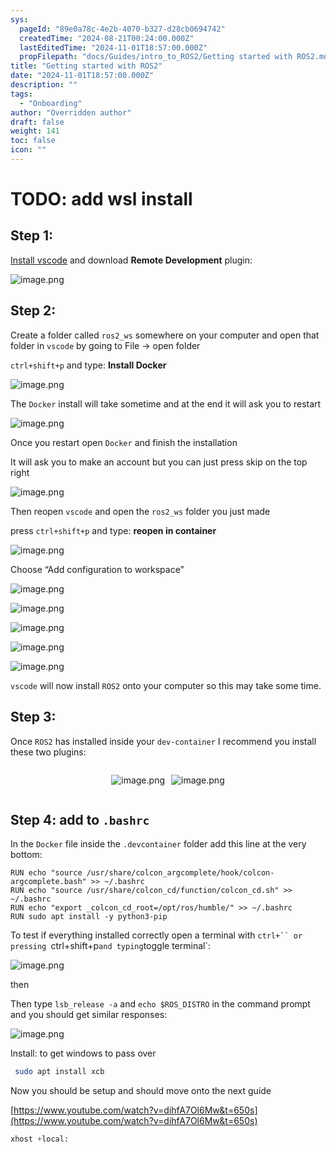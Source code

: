 ```yaml
---
sys:
  pageId: "89e0a78c-4e2b-4070-b327-d28cb0694742"
  createdTime: "2024-08-21T00:24:00.000Z"
  lastEditedTime: "2024-11-01T18:57:00.000Z"
  propFilepath: "docs/Guides/intro_to_ROS2/Getting started with ROS2.md"
title: "Getting started with ROS2"
date: "2024-11-01T18:57:00.000Z"
description: ""
tags:
  - "Onboarding"
author: "Overridden author"
draft: false
weight: 141
toc: false
icon: ""
---
```


# TODO: add wsl install

## Step 1:

[Install vscode](https://code.visualstudio.com/download) and download **Remote Development** plugin:

![image.png](https://prod-files-secure.s3.us-west-2.amazonaws.com/d518164a-d88e-44d1-a4ee-3adb3bd8bce0/efb52993-1881-4a40-b95e-6f020334f022/image.png?X-Amz-Algorithm=AWS4-HMAC-SHA256&X-Amz-Content-Sha256=UNSIGNED-PAYLOAD&X-Amz-Credential=ASIAZI2LB466QPZW5ENU%2F20250216%2Fus-west-2%2Fs3%2Faws4_request&X-Amz-Date=20250216T180851Z&X-Amz-Expires=3600&X-Amz-Security-Token=IQoJb3JpZ2luX2VjEDoaCXVzLXdlc3QtMiJHMEUCIQDnX699KEl4tn9uSyHAOwMIDSZKg2bqyOkDavdAKlIfWwIgNvMvbtzMl1Uqf9%2Bo4m56rJOto5vssZVEAmkGjYbVFHEq%2FwMIYxAAGgw2Mzc0MjMxODM4MDUiDIEZG0aFZ0qOwja2YircA8bT3sXwMdlmy1FyrUl28tUs9bpdolOv%2BxXBFzJheSyv71yPPUEbo3kUMM%2F8Ru15pJ8lLjEMUp7KtJ6b9a5WSk6NyVgj%2F4h4taSqtiwAAKHfj%2FGGRBaSeSJG9Tfb3tvOO%2Bvt%2BNXTQsz2b96XKvg6WFO1d14eo3WNC49HpP%2BNge2nxbfbiiTgcHDjRlf2OIxOR1jZAumIbNFuzpYLlkHBrDTCfZ8JwbL063IrX2bOK4wSdA8dotgTK%2Fp%2FIWrGRQFY%2F7hLesTup8Oo7vrJJK73%2FMeEoum3fr3XIKHQSX%2B8JvcwWHqM2Rs9M55AB%2B1oAlwPUdJgPt7t%2BZn924aZoWVSSTOYZ8t89Ai09iyEyknxErkTCN9S37y%2BxNmLrCKF6xE9VUoFnG7jRy0a8wfOMEwy%2Fw6VjMDuRkkF3VQnIMYpSoerPTret0g66YlZS8LBZ59YoHnhDi7LV9keZ1U%2BXuXXpMTNnaF%2BQPn%2F%2B9KSUI1Y%2FcDO81%2Fgp9L81evwYP3LzVonvvasbXpHkXdEf09wN00GejguK1BRM1ERIbyUgqjBd6vhpVeQ5GQa8%2F7T32Yqn%2FSy6y2ddyMSxqsp9RTbGsei951yIYu0LHiCbIVhqKE3i0KVuFJaV4LzSvblW%2BuTMOXAyL0GOqUBgp9wMPsw0y2CjkeHP0zjjTx2kaLoYQJpct%2B2EafsRMUqsmrhaywgIM0vF19rx%2Bp7NpKgPNug4Ah6tnxtQGL%2FkL%2B4HB%2FeOOVb%2FLxzNdvExSGAFohmFvC5mqn3OPhCrkWbGWZcVeYklBRWvhGa9J1IirRZ5b%2F8c9N0ME0f3xlyhlFWRnpBdgUBSazRXwxGAIK%2Fs6f2KA%2BVZSVOCQ6NcZvdhuWcu2p4&X-Amz-Signature=d7bed3b05c437fed6210704ffac49e0ae42fceaa1ac810a0fc9d55ebd6824d82&X-Amz-SignedHeaders=host&x-id=GetObject)

## Step 2:

Create a folder called `ros2_ws` somewhere on your computer and open that folder in `vscode` by going to File → open folder 

`ctrl+shift+p` and type: **Install Docker**

![image.png](https://prod-files-secure.s3.us-west-2.amazonaws.com/d518164a-d88e-44d1-a4ee-3adb3bd8bce0/2269dc0e-1cd5-47ff-bceb-c04ad9b2eab0/image.png?X-Amz-Algorithm=AWS4-HMAC-SHA256&X-Amz-Content-Sha256=UNSIGNED-PAYLOAD&X-Amz-Credential=ASIAZI2LB466QPZW5ENU%2F20250216%2Fus-west-2%2Fs3%2Faws4_request&X-Amz-Date=20250216T180851Z&X-Amz-Expires=3600&X-Amz-Security-Token=IQoJb3JpZ2luX2VjEDoaCXVzLXdlc3QtMiJHMEUCIQDnX699KEl4tn9uSyHAOwMIDSZKg2bqyOkDavdAKlIfWwIgNvMvbtzMl1Uqf9%2Bo4m56rJOto5vssZVEAmkGjYbVFHEq%2FwMIYxAAGgw2Mzc0MjMxODM4MDUiDIEZG0aFZ0qOwja2YircA8bT3sXwMdlmy1FyrUl28tUs9bpdolOv%2BxXBFzJheSyv71yPPUEbo3kUMM%2F8Ru15pJ8lLjEMUp7KtJ6b9a5WSk6NyVgj%2F4h4taSqtiwAAKHfj%2FGGRBaSeSJG9Tfb3tvOO%2Bvt%2BNXTQsz2b96XKvg6WFO1d14eo3WNC49HpP%2BNge2nxbfbiiTgcHDjRlf2OIxOR1jZAumIbNFuzpYLlkHBrDTCfZ8JwbL063IrX2bOK4wSdA8dotgTK%2Fp%2FIWrGRQFY%2F7hLesTup8Oo7vrJJK73%2FMeEoum3fr3XIKHQSX%2B8JvcwWHqM2Rs9M55AB%2B1oAlwPUdJgPt7t%2BZn924aZoWVSSTOYZ8t89Ai09iyEyknxErkTCN9S37y%2BxNmLrCKF6xE9VUoFnG7jRy0a8wfOMEwy%2Fw6VjMDuRkkF3VQnIMYpSoerPTret0g66YlZS8LBZ59YoHnhDi7LV9keZ1U%2BXuXXpMTNnaF%2BQPn%2F%2B9KSUI1Y%2FcDO81%2Fgp9L81evwYP3LzVonvvasbXpHkXdEf09wN00GejguK1BRM1ERIbyUgqjBd6vhpVeQ5GQa8%2F7T32Yqn%2FSy6y2ddyMSxqsp9RTbGsei951yIYu0LHiCbIVhqKE3i0KVuFJaV4LzSvblW%2BuTMOXAyL0GOqUBgp9wMPsw0y2CjkeHP0zjjTx2kaLoYQJpct%2B2EafsRMUqsmrhaywgIM0vF19rx%2Bp7NpKgPNug4Ah6tnxtQGL%2FkL%2B4HB%2FeOOVb%2FLxzNdvExSGAFohmFvC5mqn3OPhCrkWbGWZcVeYklBRWvhGa9J1IirRZ5b%2F8c9N0ME0f3xlyhlFWRnpBdgUBSazRXwxGAIK%2Fs6f2KA%2BVZSVOCQ6NcZvdhuWcu2p4&X-Amz-Signature=aa70f35dc30635d149d12ef8e7d9a066a802328ea9d4becdd66190db7bd3e87f&X-Amz-SignedHeaders=host&x-id=GetObject)

The `Docker` install will take sometime and at the end it will ask you to restart

![image.png](https://prod-files-secure.s3.us-west-2.amazonaws.com/d518164a-d88e-44d1-a4ee-3adb3bd8bce0/ed233f78-be33-4b1f-b89c-9c346c0e961e/image.png?X-Amz-Algorithm=AWS4-HMAC-SHA256&X-Amz-Content-Sha256=UNSIGNED-PAYLOAD&X-Amz-Credential=ASIAZI2LB466QPZW5ENU%2F20250216%2Fus-west-2%2Fs3%2Faws4_request&X-Amz-Date=20250216T180851Z&X-Amz-Expires=3600&X-Amz-Security-Token=IQoJb3JpZ2luX2VjEDoaCXVzLXdlc3QtMiJHMEUCIQDnX699KEl4tn9uSyHAOwMIDSZKg2bqyOkDavdAKlIfWwIgNvMvbtzMl1Uqf9%2Bo4m56rJOto5vssZVEAmkGjYbVFHEq%2FwMIYxAAGgw2Mzc0MjMxODM4MDUiDIEZG0aFZ0qOwja2YircA8bT3sXwMdlmy1FyrUl28tUs9bpdolOv%2BxXBFzJheSyv71yPPUEbo3kUMM%2F8Ru15pJ8lLjEMUp7KtJ6b9a5WSk6NyVgj%2F4h4taSqtiwAAKHfj%2FGGRBaSeSJG9Tfb3tvOO%2Bvt%2BNXTQsz2b96XKvg6WFO1d14eo3WNC49HpP%2BNge2nxbfbiiTgcHDjRlf2OIxOR1jZAumIbNFuzpYLlkHBrDTCfZ8JwbL063IrX2bOK4wSdA8dotgTK%2Fp%2FIWrGRQFY%2F7hLesTup8Oo7vrJJK73%2FMeEoum3fr3XIKHQSX%2B8JvcwWHqM2Rs9M55AB%2B1oAlwPUdJgPt7t%2BZn924aZoWVSSTOYZ8t89Ai09iyEyknxErkTCN9S37y%2BxNmLrCKF6xE9VUoFnG7jRy0a8wfOMEwy%2Fw6VjMDuRkkF3VQnIMYpSoerPTret0g66YlZS8LBZ59YoHnhDi7LV9keZ1U%2BXuXXpMTNnaF%2BQPn%2F%2B9KSUI1Y%2FcDO81%2Fgp9L81evwYP3LzVonvvasbXpHkXdEf09wN00GejguK1BRM1ERIbyUgqjBd6vhpVeQ5GQa8%2F7T32Yqn%2FSy6y2ddyMSxqsp9RTbGsei951yIYu0LHiCbIVhqKE3i0KVuFJaV4LzSvblW%2BuTMOXAyL0GOqUBgp9wMPsw0y2CjkeHP0zjjTx2kaLoYQJpct%2B2EafsRMUqsmrhaywgIM0vF19rx%2Bp7NpKgPNug4Ah6tnxtQGL%2FkL%2B4HB%2FeOOVb%2FLxzNdvExSGAFohmFvC5mqn3OPhCrkWbGWZcVeYklBRWvhGa9J1IirRZ5b%2F8c9N0ME0f3xlyhlFWRnpBdgUBSazRXwxGAIK%2Fs6f2KA%2BVZSVOCQ6NcZvdhuWcu2p4&X-Amz-Signature=655155454dfd300e21d990b366d42c4c6a3e9dc85dd3eeaf7b6f4a3c79b6fe47&X-Amz-SignedHeaders=host&x-id=GetObject)

Once you restart open `Docker` and finish the installation

It will ask you to make an account but you can just press skip on the top right

![image.png](https://prod-files-secure.s3.us-west-2.amazonaws.com/d518164a-d88e-44d1-a4ee-3adb3bd8bce0/21010ad9-1659-4fd9-9f59-9932a09b2a3d/image.png?X-Amz-Algorithm=AWS4-HMAC-SHA256&X-Amz-Content-Sha256=UNSIGNED-PAYLOAD&X-Amz-Credential=ASIAZI2LB466QPZW5ENU%2F20250216%2Fus-west-2%2Fs3%2Faws4_request&X-Amz-Date=20250216T180851Z&X-Amz-Expires=3600&X-Amz-Security-Token=IQoJb3JpZ2luX2VjEDoaCXVzLXdlc3QtMiJHMEUCIQDnX699KEl4tn9uSyHAOwMIDSZKg2bqyOkDavdAKlIfWwIgNvMvbtzMl1Uqf9%2Bo4m56rJOto5vssZVEAmkGjYbVFHEq%2FwMIYxAAGgw2Mzc0MjMxODM4MDUiDIEZG0aFZ0qOwja2YircA8bT3sXwMdlmy1FyrUl28tUs9bpdolOv%2BxXBFzJheSyv71yPPUEbo3kUMM%2F8Ru15pJ8lLjEMUp7KtJ6b9a5WSk6NyVgj%2F4h4taSqtiwAAKHfj%2FGGRBaSeSJG9Tfb3tvOO%2Bvt%2BNXTQsz2b96XKvg6WFO1d14eo3WNC49HpP%2BNge2nxbfbiiTgcHDjRlf2OIxOR1jZAumIbNFuzpYLlkHBrDTCfZ8JwbL063IrX2bOK4wSdA8dotgTK%2Fp%2FIWrGRQFY%2F7hLesTup8Oo7vrJJK73%2FMeEoum3fr3XIKHQSX%2B8JvcwWHqM2Rs9M55AB%2B1oAlwPUdJgPt7t%2BZn924aZoWVSSTOYZ8t89Ai09iyEyknxErkTCN9S37y%2BxNmLrCKF6xE9VUoFnG7jRy0a8wfOMEwy%2Fw6VjMDuRkkF3VQnIMYpSoerPTret0g66YlZS8LBZ59YoHnhDi7LV9keZ1U%2BXuXXpMTNnaF%2BQPn%2F%2B9KSUI1Y%2FcDO81%2Fgp9L81evwYP3LzVonvvasbXpHkXdEf09wN00GejguK1BRM1ERIbyUgqjBd6vhpVeQ5GQa8%2F7T32Yqn%2FSy6y2ddyMSxqsp9RTbGsei951yIYu0LHiCbIVhqKE3i0KVuFJaV4LzSvblW%2BuTMOXAyL0GOqUBgp9wMPsw0y2CjkeHP0zjjTx2kaLoYQJpct%2B2EafsRMUqsmrhaywgIM0vF19rx%2Bp7NpKgPNug4Ah6tnxtQGL%2FkL%2B4HB%2FeOOVb%2FLxzNdvExSGAFohmFvC5mqn3OPhCrkWbGWZcVeYklBRWvhGa9J1IirRZ5b%2F8c9N0ME0f3xlyhlFWRnpBdgUBSazRXwxGAIK%2Fs6f2KA%2BVZSVOCQ6NcZvdhuWcu2p4&X-Amz-Signature=881612b2a3001d7c5c30fb841a37875ab971c14dbc94b78329c5d066a5121eac&X-Amz-SignedHeaders=host&x-id=GetObject)

Then reopen `vscode` and open the `ros2_ws` folder you just made

press `ctrl+shift+p` and type: **reopen in container**

![image.png](https://prod-files-secure.s3.us-west-2.amazonaws.com/d518164a-d88e-44d1-a4ee-3adb3bd8bce0/4e93b8c2-41ad-488c-8095-c74205196118/image.png?X-Amz-Algorithm=AWS4-HMAC-SHA256&X-Amz-Content-Sha256=UNSIGNED-PAYLOAD&X-Amz-Credential=ASIAZI2LB466QPZW5ENU%2F20250216%2Fus-west-2%2Fs3%2Faws4_request&X-Amz-Date=20250216T180851Z&X-Amz-Expires=3600&X-Amz-Security-Token=IQoJb3JpZ2luX2VjEDoaCXVzLXdlc3QtMiJHMEUCIQDnX699KEl4tn9uSyHAOwMIDSZKg2bqyOkDavdAKlIfWwIgNvMvbtzMl1Uqf9%2Bo4m56rJOto5vssZVEAmkGjYbVFHEq%2FwMIYxAAGgw2Mzc0MjMxODM4MDUiDIEZG0aFZ0qOwja2YircA8bT3sXwMdlmy1FyrUl28tUs9bpdolOv%2BxXBFzJheSyv71yPPUEbo3kUMM%2F8Ru15pJ8lLjEMUp7KtJ6b9a5WSk6NyVgj%2F4h4taSqtiwAAKHfj%2FGGRBaSeSJG9Tfb3tvOO%2Bvt%2BNXTQsz2b96XKvg6WFO1d14eo3WNC49HpP%2BNge2nxbfbiiTgcHDjRlf2OIxOR1jZAumIbNFuzpYLlkHBrDTCfZ8JwbL063IrX2bOK4wSdA8dotgTK%2Fp%2FIWrGRQFY%2F7hLesTup8Oo7vrJJK73%2FMeEoum3fr3XIKHQSX%2B8JvcwWHqM2Rs9M55AB%2B1oAlwPUdJgPt7t%2BZn924aZoWVSSTOYZ8t89Ai09iyEyknxErkTCN9S37y%2BxNmLrCKF6xE9VUoFnG7jRy0a8wfOMEwy%2Fw6VjMDuRkkF3VQnIMYpSoerPTret0g66YlZS8LBZ59YoHnhDi7LV9keZ1U%2BXuXXpMTNnaF%2BQPn%2F%2B9KSUI1Y%2FcDO81%2Fgp9L81evwYP3LzVonvvasbXpHkXdEf09wN00GejguK1BRM1ERIbyUgqjBd6vhpVeQ5GQa8%2F7T32Yqn%2FSy6y2ddyMSxqsp9RTbGsei951yIYu0LHiCbIVhqKE3i0KVuFJaV4LzSvblW%2BuTMOXAyL0GOqUBgp9wMPsw0y2CjkeHP0zjjTx2kaLoYQJpct%2B2EafsRMUqsmrhaywgIM0vF19rx%2Bp7NpKgPNug4Ah6tnxtQGL%2FkL%2B4HB%2FeOOVb%2FLxzNdvExSGAFohmFvC5mqn3OPhCrkWbGWZcVeYklBRWvhGa9J1IirRZ5b%2F8c9N0ME0f3xlyhlFWRnpBdgUBSazRXwxGAIK%2Fs6f2KA%2BVZSVOCQ6NcZvdhuWcu2p4&X-Amz-Signature=09999f8a10296d1bcd0e3b86ceabba80c10cfbc263850566532ffec92ef28291&X-Amz-SignedHeaders=host&x-id=GetObject)

Choose “Add configuration to workspace”

![image.png](https://prod-files-secure.s3.us-west-2.amazonaws.com/d518164a-d88e-44d1-a4ee-3adb3bd8bce0/9560b282-5060-4989-ba37-97e7b2c22476/image.png?X-Amz-Algorithm=AWS4-HMAC-SHA256&X-Amz-Content-Sha256=UNSIGNED-PAYLOAD&X-Amz-Credential=ASIAZI2LB466QPZW5ENU%2F20250216%2Fus-west-2%2Fs3%2Faws4_request&X-Amz-Date=20250216T180851Z&X-Amz-Expires=3600&X-Amz-Security-Token=IQoJb3JpZ2luX2VjEDoaCXVzLXdlc3QtMiJHMEUCIQDnX699KEl4tn9uSyHAOwMIDSZKg2bqyOkDavdAKlIfWwIgNvMvbtzMl1Uqf9%2Bo4m56rJOto5vssZVEAmkGjYbVFHEq%2FwMIYxAAGgw2Mzc0MjMxODM4MDUiDIEZG0aFZ0qOwja2YircA8bT3sXwMdlmy1FyrUl28tUs9bpdolOv%2BxXBFzJheSyv71yPPUEbo3kUMM%2F8Ru15pJ8lLjEMUp7KtJ6b9a5WSk6NyVgj%2F4h4taSqtiwAAKHfj%2FGGRBaSeSJG9Tfb3tvOO%2Bvt%2BNXTQsz2b96XKvg6WFO1d14eo3WNC49HpP%2BNge2nxbfbiiTgcHDjRlf2OIxOR1jZAumIbNFuzpYLlkHBrDTCfZ8JwbL063IrX2bOK4wSdA8dotgTK%2Fp%2FIWrGRQFY%2F7hLesTup8Oo7vrJJK73%2FMeEoum3fr3XIKHQSX%2B8JvcwWHqM2Rs9M55AB%2B1oAlwPUdJgPt7t%2BZn924aZoWVSSTOYZ8t89Ai09iyEyknxErkTCN9S37y%2BxNmLrCKF6xE9VUoFnG7jRy0a8wfOMEwy%2Fw6VjMDuRkkF3VQnIMYpSoerPTret0g66YlZS8LBZ59YoHnhDi7LV9keZ1U%2BXuXXpMTNnaF%2BQPn%2F%2B9KSUI1Y%2FcDO81%2Fgp9L81evwYP3LzVonvvasbXpHkXdEf09wN00GejguK1BRM1ERIbyUgqjBd6vhpVeQ5GQa8%2F7T32Yqn%2FSy6y2ddyMSxqsp9RTbGsei951yIYu0LHiCbIVhqKE3i0KVuFJaV4LzSvblW%2BuTMOXAyL0GOqUBgp9wMPsw0y2CjkeHP0zjjTx2kaLoYQJpct%2B2EafsRMUqsmrhaywgIM0vF19rx%2Bp7NpKgPNug4Ah6tnxtQGL%2FkL%2B4HB%2FeOOVb%2FLxzNdvExSGAFohmFvC5mqn3OPhCrkWbGWZcVeYklBRWvhGa9J1IirRZ5b%2F8c9N0ME0f3xlyhlFWRnpBdgUBSazRXwxGAIK%2Fs6f2KA%2BVZSVOCQ6NcZvdhuWcu2p4&X-Amz-Signature=c8618bb428194adaf6278d6c7ee638e6f409475c032c539e2b449889903bfa52&X-Amz-SignedHeaders=host&x-id=GetObject)

![image.png](https://prod-files-secure.s3.us-west-2.amazonaws.com/d518164a-d88e-44d1-a4ee-3adb3bd8bce0/2ee63f81-886b-48e8-a553-dc6e5eac99e4/image.png?X-Amz-Algorithm=AWS4-HMAC-SHA256&X-Amz-Content-Sha256=UNSIGNED-PAYLOAD&X-Amz-Credential=ASIAZI2LB466QPZW5ENU%2F20250216%2Fus-west-2%2Fs3%2Faws4_request&X-Amz-Date=20250216T180851Z&X-Amz-Expires=3600&X-Amz-Security-Token=IQoJb3JpZ2luX2VjEDoaCXVzLXdlc3QtMiJHMEUCIQDnX699KEl4tn9uSyHAOwMIDSZKg2bqyOkDavdAKlIfWwIgNvMvbtzMl1Uqf9%2Bo4m56rJOto5vssZVEAmkGjYbVFHEq%2FwMIYxAAGgw2Mzc0MjMxODM4MDUiDIEZG0aFZ0qOwja2YircA8bT3sXwMdlmy1FyrUl28tUs9bpdolOv%2BxXBFzJheSyv71yPPUEbo3kUMM%2F8Ru15pJ8lLjEMUp7KtJ6b9a5WSk6NyVgj%2F4h4taSqtiwAAKHfj%2FGGRBaSeSJG9Tfb3tvOO%2Bvt%2BNXTQsz2b96XKvg6WFO1d14eo3WNC49HpP%2BNge2nxbfbiiTgcHDjRlf2OIxOR1jZAumIbNFuzpYLlkHBrDTCfZ8JwbL063IrX2bOK4wSdA8dotgTK%2Fp%2FIWrGRQFY%2F7hLesTup8Oo7vrJJK73%2FMeEoum3fr3XIKHQSX%2B8JvcwWHqM2Rs9M55AB%2B1oAlwPUdJgPt7t%2BZn924aZoWVSSTOYZ8t89Ai09iyEyknxErkTCN9S37y%2BxNmLrCKF6xE9VUoFnG7jRy0a8wfOMEwy%2Fw6VjMDuRkkF3VQnIMYpSoerPTret0g66YlZS8LBZ59YoHnhDi7LV9keZ1U%2BXuXXpMTNnaF%2BQPn%2F%2B9KSUI1Y%2FcDO81%2Fgp9L81evwYP3LzVonvvasbXpHkXdEf09wN00GejguK1BRM1ERIbyUgqjBd6vhpVeQ5GQa8%2F7T32Yqn%2FSy6y2ddyMSxqsp9RTbGsei951yIYu0LHiCbIVhqKE3i0KVuFJaV4LzSvblW%2BuTMOXAyL0GOqUBgp9wMPsw0y2CjkeHP0zjjTx2kaLoYQJpct%2B2EafsRMUqsmrhaywgIM0vF19rx%2Bp7NpKgPNug4Ah6tnxtQGL%2FkL%2B4HB%2FeOOVb%2FLxzNdvExSGAFohmFvC5mqn3OPhCrkWbGWZcVeYklBRWvhGa9J1IirRZ5b%2F8c9N0ME0f3xlyhlFWRnpBdgUBSazRXwxGAIK%2Fs6f2KA%2BVZSVOCQ6NcZvdhuWcu2p4&X-Amz-Signature=42f47c0ccd229348679f3bab49a9ebb58866ce8582cc58869819b1e632181bc2&X-Amz-SignedHeaders=host&x-id=GetObject)

![image.png](https://prod-files-secure.s3.us-west-2.amazonaws.com/d518164a-d88e-44d1-a4ee-3adb3bd8bce0/ae1580b2-b048-407e-aed9-b584224a7a04/image.png?X-Amz-Algorithm=AWS4-HMAC-SHA256&X-Amz-Content-Sha256=UNSIGNED-PAYLOAD&X-Amz-Credential=ASIAZI2LB466QPZW5ENU%2F20250216%2Fus-west-2%2Fs3%2Faws4_request&X-Amz-Date=20250216T180851Z&X-Amz-Expires=3600&X-Amz-Security-Token=IQoJb3JpZ2luX2VjEDoaCXVzLXdlc3QtMiJHMEUCIQDnX699KEl4tn9uSyHAOwMIDSZKg2bqyOkDavdAKlIfWwIgNvMvbtzMl1Uqf9%2Bo4m56rJOto5vssZVEAmkGjYbVFHEq%2FwMIYxAAGgw2Mzc0MjMxODM4MDUiDIEZG0aFZ0qOwja2YircA8bT3sXwMdlmy1FyrUl28tUs9bpdolOv%2BxXBFzJheSyv71yPPUEbo3kUMM%2F8Ru15pJ8lLjEMUp7KtJ6b9a5WSk6NyVgj%2F4h4taSqtiwAAKHfj%2FGGRBaSeSJG9Tfb3tvOO%2Bvt%2BNXTQsz2b96XKvg6WFO1d14eo3WNC49HpP%2BNge2nxbfbiiTgcHDjRlf2OIxOR1jZAumIbNFuzpYLlkHBrDTCfZ8JwbL063IrX2bOK4wSdA8dotgTK%2Fp%2FIWrGRQFY%2F7hLesTup8Oo7vrJJK73%2FMeEoum3fr3XIKHQSX%2B8JvcwWHqM2Rs9M55AB%2B1oAlwPUdJgPt7t%2BZn924aZoWVSSTOYZ8t89Ai09iyEyknxErkTCN9S37y%2BxNmLrCKF6xE9VUoFnG7jRy0a8wfOMEwy%2Fw6VjMDuRkkF3VQnIMYpSoerPTret0g66YlZS8LBZ59YoHnhDi7LV9keZ1U%2BXuXXpMTNnaF%2BQPn%2F%2B9KSUI1Y%2FcDO81%2Fgp9L81evwYP3LzVonvvasbXpHkXdEf09wN00GejguK1BRM1ERIbyUgqjBd6vhpVeQ5GQa8%2F7T32Yqn%2FSy6y2ddyMSxqsp9RTbGsei951yIYu0LHiCbIVhqKE3i0KVuFJaV4LzSvblW%2BuTMOXAyL0GOqUBgp9wMPsw0y2CjkeHP0zjjTx2kaLoYQJpct%2B2EafsRMUqsmrhaywgIM0vF19rx%2Bp7NpKgPNug4Ah6tnxtQGL%2FkL%2B4HB%2FeOOVb%2FLxzNdvExSGAFohmFvC5mqn3OPhCrkWbGWZcVeYklBRWvhGa9J1IirRZ5b%2F8c9N0ME0f3xlyhlFWRnpBdgUBSazRXwxGAIK%2Fs6f2KA%2BVZSVOCQ6NcZvdhuWcu2p4&X-Amz-Signature=910d456b0b8b2385c562518803b50ef2a5c9550f8726f4e5a156caac7c50a486&X-Amz-SignedHeaders=host&x-id=GetObject)

![image.png](https://prod-files-secure.s3.us-west-2.amazonaws.com/d518164a-d88e-44d1-a4ee-3adb3bd8bce0/53255b28-f75e-430f-b9e3-c0ac8577e42b/image.png?X-Amz-Algorithm=AWS4-HMAC-SHA256&X-Amz-Content-Sha256=UNSIGNED-PAYLOAD&X-Amz-Credential=ASIAZI2LB466QPZW5ENU%2F20250216%2Fus-west-2%2Fs3%2Faws4_request&X-Amz-Date=20250216T180851Z&X-Amz-Expires=3600&X-Amz-Security-Token=IQoJb3JpZ2luX2VjEDoaCXVzLXdlc3QtMiJHMEUCIQDnX699KEl4tn9uSyHAOwMIDSZKg2bqyOkDavdAKlIfWwIgNvMvbtzMl1Uqf9%2Bo4m56rJOto5vssZVEAmkGjYbVFHEq%2FwMIYxAAGgw2Mzc0MjMxODM4MDUiDIEZG0aFZ0qOwja2YircA8bT3sXwMdlmy1FyrUl28tUs9bpdolOv%2BxXBFzJheSyv71yPPUEbo3kUMM%2F8Ru15pJ8lLjEMUp7KtJ6b9a5WSk6NyVgj%2F4h4taSqtiwAAKHfj%2FGGRBaSeSJG9Tfb3tvOO%2Bvt%2BNXTQsz2b96XKvg6WFO1d14eo3WNC49HpP%2BNge2nxbfbiiTgcHDjRlf2OIxOR1jZAumIbNFuzpYLlkHBrDTCfZ8JwbL063IrX2bOK4wSdA8dotgTK%2Fp%2FIWrGRQFY%2F7hLesTup8Oo7vrJJK73%2FMeEoum3fr3XIKHQSX%2B8JvcwWHqM2Rs9M55AB%2B1oAlwPUdJgPt7t%2BZn924aZoWVSSTOYZ8t89Ai09iyEyknxErkTCN9S37y%2BxNmLrCKF6xE9VUoFnG7jRy0a8wfOMEwy%2Fw6VjMDuRkkF3VQnIMYpSoerPTret0g66YlZS8LBZ59YoHnhDi7LV9keZ1U%2BXuXXpMTNnaF%2BQPn%2F%2B9KSUI1Y%2FcDO81%2Fgp9L81evwYP3LzVonvvasbXpHkXdEf09wN00GejguK1BRM1ERIbyUgqjBd6vhpVeQ5GQa8%2F7T32Yqn%2FSy6y2ddyMSxqsp9RTbGsei951yIYu0LHiCbIVhqKE3i0KVuFJaV4LzSvblW%2BuTMOXAyL0GOqUBgp9wMPsw0y2CjkeHP0zjjTx2kaLoYQJpct%2B2EafsRMUqsmrhaywgIM0vF19rx%2Bp7NpKgPNug4Ah6tnxtQGL%2FkL%2B4HB%2FeOOVb%2FLxzNdvExSGAFohmFvC5mqn3OPhCrkWbGWZcVeYklBRWvhGa9J1IirRZ5b%2F8c9N0ME0f3xlyhlFWRnpBdgUBSazRXwxGAIK%2Fs6f2KA%2BVZSVOCQ6NcZvdhuWcu2p4&X-Amz-Signature=ebbd7676c3b920859a9f2906d27af2b7f443e309c0415f1dd70ca4a775119c4d&X-Amz-SignedHeaders=host&x-id=GetObject)

![image.png](https://prod-files-secure.s3.us-west-2.amazonaws.com/d518164a-d88e-44d1-a4ee-3adb3bd8bce0/7c562767-5af9-4ffb-97d1-327bcdf4ee00/image.png?X-Amz-Algorithm=AWS4-HMAC-SHA256&X-Amz-Content-Sha256=UNSIGNED-PAYLOAD&X-Amz-Credential=ASIAZI2LB466QPZW5ENU%2F20250216%2Fus-west-2%2Fs3%2Faws4_request&X-Amz-Date=20250216T180851Z&X-Amz-Expires=3600&X-Amz-Security-Token=IQoJb3JpZ2luX2VjEDoaCXVzLXdlc3QtMiJHMEUCIQDnX699KEl4tn9uSyHAOwMIDSZKg2bqyOkDavdAKlIfWwIgNvMvbtzMl1Uqf9%2Bo4m56rJOto5vssZVEAmkGjYbVFHEq%2FwMIYxAAGgw2Mzc0MjMxODM4MDUiDIEZG0aFZ0qOwja2YircA8bT3sXwMdlmy1FyrUl28tUs9bpdolOv%2BxXBFzJheSyv71yPPUEbo3kUMM%2F8Ru15pJ8lLjEMUp7KtJ6b9a5WSk6NyVgj%2F4h4taSqtiwAAKHfj%2FGGRBaSeSJG9Tfb3tvOO%2Bvt%2BNXTQsz2b96XKvg6WFO1d14eo3WNC49HpP%2BNge2nxbfbiiTgcHDjRlf2OIxOR1jZAumIbNFuzpYLlkHBrDTCfZ8JwbL063IrX2bOK4wSdA8dotgTK%2Fp%2FIWrGRQFY%2F7hLesTup8Oo7vrJJK73%2FMeEoum3fr3XIKHQSX%2B8JvcwWHqM2Rs9M55AB%2B1oAlwPUdJgPt7t%2BZn924aZoWVSSTOYZ8t89Ai09iyEyknxErkTCN9S37y%2BxNmLrCKF6xE9VUoFnG7jRy0a8wfOMEwy%2Fw6VjMDuRkkF3VQnIMYpSoerPTret0g66YlZS8LBZ59YoHnhDi7LV9keZ1U%2BXuXXpMTNnaF%2BQPn%2F%2B9KSUI1Y%2FcDO81%2Fgp9L81evwYP3LzVonvvasbXpHkXdEf09wN00GejguK1BRM1ERIbyUgqjBd6vhpVeQ5GQa8%2F7T32Yqn%2FSy6y2ddyMSxqsp9RTbGsei951yIYu0LHiCbIVhqKE3i0KVuFJaV4LzSvblW%2BuTMOXAyL0GOqUBgp9wMPsw0y2CjkeHP0zjjTx2kaLoYQJpct%2B2EafsRMUqsmrhaywgIM0vF19rx%2Bp7NpKgPNug4Ah6tnxtQGL%2FkL%2B4HB%2FeOOVb%2FLxzNdvExSGAFohmFvC5mqn3OPhCrkWbGWZcVeYklBRWvhGa9J1IirRZ5b%2F8c9N0ME0f3xlyhlFWRnpBdgUBSazRXwxGAIK%2Fs6f2KA%2BVZSVOCQ6NcZvdhuWcu2p4&X-Amz-Signature=812afe777a73db5e62f1d9c0f1e5ba2e80a9b1ab94d0129dafc902b9a1d12d64&X-Amz-SignedHeaders=host&x-id=GetObject)

`vscode` will now install `ROS2` onto your computer so this may take some time.

## Step 3:

Once `ROS2` has installed inside your `dev-container` I recommend you install these two plugins:

<div style="display: flex;flex-direction: row; column-gap:10px; max-width: 630px;justify-content: center;">
<div>

![image.png](https://prod-files-secure.s3.us-west-2.amazonaws.com/d518164a-d88e-44d1-a4ee-3adb3bd8bce0/3fc3d550-5a54-4ba1-ba6b-faa01cdb7369/image.png?X-Amz-Algorithm=AWS4-HMAC-SHA256&X-Amz-Content-Sha256=UNSIGNED-PAYLOAD&X-Amz-Credential=ASIAZI2LB4664MPPBJ3Z%2F20250216%2Fus-west-2%2Fs3%2Faws4_request&X-Amz-Date=20250216T180854Z&X-Amz-Expires=3600&X-Amz-Security-Token=IQoJb3JpZ2luX2VjEDoaCXVzLXdlc3QtMiJHMEUCIQD5ThAj6zkNIlqAz3xImcIRebFu4KVjplx7H5h8Spl35QIgU5TJu4cG30d6D89ZWNbhcxevK3z%2FtzX7YCgFU5zAp5wq%2FwMIYxAAGgw2Mzc0MjMxODM4MDUiDLkGep%2BoPHR94Ge85yrcAybtEv5bZ2RNskFrN4bqxRZnar2b7zbs3wUyweDu93TUx%2BRgjEEDrzjpayzXDa2zcqERxQVD%2FFLyI9OnUnWIyw3nuVJvMlsNnu%2BzwYzMLHqgaLefGrPahJkx4RG6XKTGryctZwrZ0Twlk%2FalsCn%2FlyGl66I9gdNGbENdxd5sI6PcPFmBdrBqiUNvRA6xNB1heyynpOc0FFBz9OJhJBrDYxdjFmODgXCKcIzHVPcD8biaWWnZ9b41K1nSr1ILIbWpVT8qziN8qBRbNqGW5iuQJPKPyvRL0co9KWR0Un2sTGRmrj%2BWSZyNqboxDLzbtlIEMJgYRPgyUd6mg%2BDLXu3QO8ykEPKa7%2F2CR5Wv7bIOpd7XcFjs8eLMs4SwYlw2VhyF4ECZxYJUky4lSE%2BW5m9rp0aJrweu11sBld4pynVowDK6%2FpZpIlzYT7V4eRcv0Iq4%2FShcG3EUnDGjjpKpO%2Bz7Q1y3xMNGJqpkBhipjOCuIkg62cnlq4hmtvJ7c3fYpenNlfJycjvZ%2BYzwcR0V1gN%2Fi%2BDDz7Ir0oTQXSFpkd3CkH9OoHbVFAyeWEcHoM%2Fh5YJ0UtY7YkmmhJUlnLafPQk3oklK6EuDHu3HkK%2B0edqUlsdRQeSr1KdELovEzXXMMKvByL0GOqUBJlFva6NFYbzioFT0zZpG3XdgihI%2FyHGEIFMaQ7TxusB3sLVzawS0KV3QKQh2h%2FsKM7y4Td4bOo4DhqYY6IPzfXtbJFRaCukvxoPOq%2FLiZjBB1dj31KOcj6kfmMZzYq0IZ%2BjX66w5Sz8%2F01vyLjN3J8oZQq5eDd83cMekqL%2FmqcZROvMBP4hU4SnXV%2F%2F22Yvomd386VDEOh1DoV7iOipAszbBrR%2FL&X-Amz-Signature=a0bdb75c57c5897c8704586db337f445c83c1690917105779717a08d95badd6e&X-Amz-SignedHeaders=host&x-id=GetObject)

</div>
<div>

![image.png](https://prod-files-secure.s3.us-west-2.amazonaws.com/d518164a-d88e-44d1-a4ee-3adb3bd8bce0/d994cc66-13c2-4093-a5a3-f84cf4601a82/image.png?X-Amz-Algorithm=AWS4-HMAC-SHA256&X-Amz-Content-Sha256=UNSIGNED-PAYLOAD&X-Amz-Credential=ASIAZI2LB466T5FFLHGL%2F20250216%2Fus-west-2%2Fs3%2Faws4_request&X-Amz-Date=20250216T180854Z&X-Amz-Expires=3600&X-Amz-Security-Token=IQoJb3JpZ2luX2VjEDoaCXVzLXdlc3QtMiJGMEQCIEEefcZ1GTtsDg9sgyUm40USHjM%2B%2Fc1dkj%2BRnt23jcU2AiB9Tp1tBUxshArd05VEqkoXIES0niS2HxD3EYBwItEnHyr%2FAwhjEAAaDDYzNzQyMzE4MzgwNSIM9bBsYT7qxao1uDbQKtwDC%2FHdtRfyDhXiuRrxkPmXqpwklJhq5QKoXqnu%2FzTPewnCBSPV%2BruzpF1sX7TSi2%2BGdg5gevB0gTQrZCA8IBWZGl8SALWboTDV01QoesIsKrU78CCfODkWiE3UdxOiGvRJrC2GPFAI1R9g937v9YrJtWlyHHODkqdwvz4FAYONAewnRo3BNXwILQogR1wYKpEXOGlz8j3g93jLOr2npIV9F24qyrsP4uBm31UElKozc8sTqHgHR%2BiauttjzWHa%2Ftv%2F2C5TXofJGEkn5W1V%2BX00Qnhu8CQ4Obf8Dkd3Ep%2BXefnXgsFJRHNx1jSGW12gr5pv7CRKJm7QiB9yBya59nNXa%2BLtPA1BRZGqJ5PS8LMK1MyVXRvnSO7Ou5AzmnwUmKjJHy619qGKhmRc%2FzakyUnbQc2chxjSq639FulXfXWMQpGs73UVKmIN52j1XyjhpXzDsxsaWoHc8LuZ%2FAdXU5JUxRR40MwiT5De8bBeEt%2BBdSQvuCdrhFZcSwvOtUW4p%2FCjin6i%2FgkOctoWT%2BmLBO7J0s4yqiRn3kzP33YFldro96bso%2FdjS2QNoJzFOkVusayOscXOsdpVH9RytlVHRN6kEtvMEu62rX%2FdZ2vLeHYM3zBbyQ3C8Bwu3ryzxmMwq8HIvQY6pgGtWoVc69kLof3kRO3bTUukF%2FfZ2zbv8U4uCm7CySoOje0E8Yl4SDNxvKEzxHwhP06ZyMBiJHJ60hiwrsn8odQWdQmlVrnK%2FwfcsO9gMPOb1K4%2BRg3uAHMx%2Fc8%2FmoJ55HXTm%2BpYyVXWLuldQBc8FIfl5GXHRWbM1D8vDTy0PO2lBETnXnYAUEnFLa%2BYtqwCGdfuB8rSqrySKYQrd0eWkhJ9ex5Ba9ww&X-Amz-Signature=a4990f0b858ca5a4a72e56859c7a440a745df98e25b2841e03983fea5d818441&X-Amz-SignedHeaders=host&x-id=GetObject)

</div>
</div>

## Step 4: add to `.bashrc`

In the `Docker` file inside the `.devcontainer` folder add this line at the very bottom: 

```docker
RUN echo "source /usr/share/colcon_argcomplete/hook/colcon-argcomplete.bash" >> ~/.bashrc
RUN echo "source /usr/share/colcon_cd/function/colcon_cd.sh" >> ~/.bashrc
RUN echo "export _colcon_cd_root=/opt/ros/humble/" >> ~/.bashrc
RUN sudo apt install -y python3-pip 
```

To test if everything installed correctly open a terminal with `ctrl+`` or pressing `ctrl+shift+p` and typing `toggle terminal`:

![image.png](https://prod-files-secure.s3.us-west-2.amazonaws.com/d518164a-d88e-44d1-a4ee-3adb3bd8bce0/6a4943d8-b04e-4c02-9a58-775f3384d1a5/image.png?X-Amz-Algorithm=AWS4-HMAC-SHA256&X-Amz-Content-Sha256=UNSIGNED-PAYLOAD&X-Amz-Credential=ASIAZI2LB466QPZW5ENU%2F20250216%2Fus-west-2%2Fs3%2Faws4_request&X-Amz-Date=20250216T180851Z&X-Amz-Expires=3600&X-Amz-Security-Token=IQoJb3JpZ2luX2VjEDoaCXVzLXdlc3QtMiJHMEUCIQDnX699KEl4tn9uSyHAOwMIDSZKg2bqyOkDavdAKlIfWwIgNvMvbtzMl1Uqf9%2Bo4m56rJOto5vssZVEAmkGjYbVFHEq%2FwMIYxAAGgw2Mzc0MjMxODM4MDUiDIEZG0aFZ0qOwja2YircA8bT3sXwMdlmy1FyrUl28tUs9bpdolOv%2BxXBFzJheSyv71yPPUEbo3kUMM%2F8Ru15pJ8lLjEMUp7KtJ6b9a5WSk6NyVgj%2F4h4taSqtiwAAKHfj%2FGGRBaSeSJG9Tfb3tvOO%2Bvt%2BNXTQsz2b96XKvg6WFO1d14eo3WNC49HpP%2BNge2nxbfbiiTgcHDjRlf2OIxOR1jZAumIbNFuzpYLlkHBrDTCfZ8JwbL063IrX2bOK4wSdA8dotgTK%2Fp%2FIWrGRQFY%2F7hLesTup8Oo7vrJJK73%2FMeEoum3fr3XIKHQSX%2B8JvcwWHqM2Rs9M55AB%2B1oAlwPUdJgPt7t%2BZn924aZoWVSSTOYZ8t89Ai09iyEyknxErkTCN9S37y%2BxNmLrCKF6xE9VUoFnG7jRy0a8wfOMEwy%2Fw6VjMDuRkkF3VQnIMYpSoerPTret0g66YlZS8LBZ59YoHnhDi7LV9keZ1U%2BXuXXpMTNnaF%2BQPn%2F%2B9KSUI1Y%2FcDO81%2Fgp9L81evwYP3LzVonvvasbXpHkXdEf09wN00GejguK1BRM1ERIbyUgqjBd6vhpVeQ5GQa8%2F7T32Yqn%2FSy6y2ddyMSxqsp9RTbGsei951yIYu0LHiCbIVhqKE3i0KVuFJaV4LzSvblW%2BuTMOXAyL0GOqUBgp9wMPsw0y2CjkeHP0zjjTx2kaLoYQJpct%2B2EafsRMUqsmrhaywgIM0vF19rx%2Bp7NpKgPNug4Ah6tnxtQGL%2FkL%2B4HB%2FeOOVb%2FLxzNdvExSGAFohmFvC5mqn3OPhCrkWbGWZcVeYklBRWvhGa9J1IirRZ5b%2F8c9N0ME0f3xlyhlFWRnpBdgUBSazRXwxGAIK%2Fs6f2KA%2BVZSVOCQ6NcZvdhuWcu2p4&X-Amz-Signature=413641704ad7043081bf8113b1794f28ecf79fde756b4a09b3f6b4c490707be0&X-Amz-SignedHeaders=host&x-id=GetObject)

then 

Then type `lsb_release -a` and `echo $ROS_DISTRO` in the command prompt and you should get similar responses:

![image.png](https://prod-files-secure.s3.us-west-2.amazonaws.com/d518164a-d88e-44d1-a4ee-3adb3bd8bce0/3e635dec-a805-4e85-8b9e-d000e5b71a4e/image.png?X-Amz-Algorithm=AWS4-HMAC-SHA256&X-Amz-Content-Sha256=UNSIGNED-PAYLOAD&X-Amz-Credential=ASIAZI2LB466QPZW5ENU%2F20250216%2Fus-west-2%2Fs3%2Faws4_request&X-Amz-Date=20250216T180851Z&X-Amz-Expires=3600&X-Amz-Security-Token=IQoJb3JpZ2luX2VjEDoaCXVzLXdlc3QtMiJHMEUCIQDnX699KEl4tn9uSyHAOwMIDSZKg2bqyOkDavdAKlIfWwIgNvMvbtzMl1Uqf9%2Bo4m56rJOto5vssZVEAmkGjYbVFHEq%2FwMIYxAAGgw2Mzc0MjMxODM4MDUiDIEZG0aFZ0qOwja2YircA8bT3sXwMdlmy1FyrUl28tUs9bpdolOv%2BxXBFzJheSyv71yPPUEbo3kUMM%2F8Ru15pJ8lLjEMUp7KtJ6b9a5WSk6NyVgj%2F4h4taSqtiwAAKHfj%2FGGRBaSeSJG9Tfb3tvOO%2Bvt%2BNXTQsz2b96XKvg6WFO1d14eo3WNC49HpP%2BNge2nxbfbiiTgcHDjRlf2OIxOR1jZAumIbNFuzpYLlkHBrDTCfZ8JwbL063IrX2bOK4wSdA8dotgTK%2Fp%2FIWrGRQFY%2F7hLesTup8Oo7vrJJK73%2FMeEoum3fr3XIKHQSX%2B8JvcwWHqM2Rs9M55AB%2B1oAlwPUdJgPt7t%2BZn924aZoWVSSTOYZ8t89Ai09iyEyknxErkTCN9S37y%2BxNmLrCKF6xE9VUoFnG7jRy0a8wfOMEwy%2Fw6VjMDuRkkF3VQnIMYpSoerPTret0g66YlZS8LBZ59YoHnhDi7LV9keZ1U%2BXuXXpMTNnaF%2BQPn%2F%2B9KSUI1Y%2FcDO81%2Fgp9L81evwYP3LzVonvvasbXpHkXdEf09wN00GejguK1BRM1ERIbyUgqjBd6vhpVeQ5GQa8%2F7T32Yqn%2FSy6y2ddyMSxqsp9RTbGsei951yIYu0LHiCbIVhqKE3i0KVuFJaV4LzSvblW%2BuTMOXAyL0GOqUBgp9wMPsw0y2CjkeHP0zjjTx2kaLoYQJpct%2B2EafsRMUqsmrhaywgIM0vF19rx%2Bp7NpKgPNug4Ah6tnxtQGL%2FkL%2B4HB%2FeOOVb%2FLxzNdvExSGAFohmFvC5mqn3OPhCrkWbGWZcVeYklBRWvhGa9J1IirRZ5b%2F8c9N0ME0f3xlyhlFWRnpBdgUBSazRXwxGAIK%2Fs6f2KA%2BVZSVOCQ6NcZvdhuWcu2p4&X-Amz-Signature=4f4286a4ae704a9e19304c8791d04a190a4a01875864ff3eb955c9a1d863ba44&X-Amz-SignedHeaders=host&x-id=GetObject)

Install:  to get windows to pass over

```bash
 sudo apt install xcb
```

Now you should be setup and should move onto the next guide 

[https://www.youtube.com/watch?v=dihfA7Ol6Mw&t=650s](https://www.youtube.com/watch?v=dihfA7Ol6Mw&t=650s)

```python
xhost +local:
```
